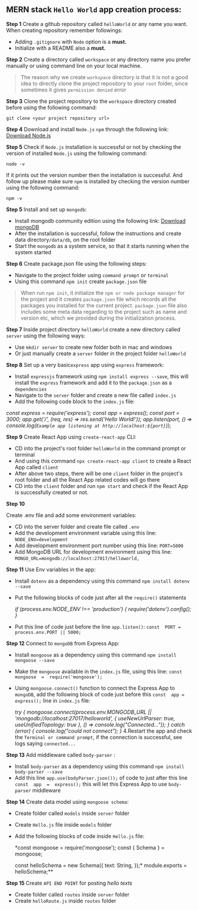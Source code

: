 ## MERN stack `Hello World`  app creation process:
**Step 1**
Create a github repository called `helloWorld` or any name you want. When creating repository remember followings:

 - Adding `.gitignore` with `Node` option is a **must.**
 - Initialize with a README also a **must.**

**Step 2**
Create a directory called `workspace`  or any directory name you prefer manually or using command line on your local machine.

> The reason why we create `workspace` directory is that it is not a good idea to directly clone the project repository to your `root` folder, since sometimes it gives `permission denied` error

**Step 3**
Clone the project repository to the `workspace` directory created before using the following command:

    git clone <your project repository url>
    
**Step 4**
Download and install `Node.js` `npm` through the following link:
[Download Node.js](https://nodejs.org/en/download/)

**Step 5**
Check if `Node.js` installation is successful or not by checking the version of installed `Node.js` using the following command:

    node -v
 If it prints out the version number then the installation is successful.
 And follow up please make sure `npm`  is installed by checking the version number using the following command:
 

    npm -v

**Step 5**
Install and set up `mongodb`:

 - Install mongodb community edition using the following link: [Download
   mongoDB](https://docs.mongodb.com/manual/administration/install-community/)
  - After the installation is successful, follow the instructions and create data directory`/data/db`, on the root folder
   - Start the `mongodb` as a system service, so that it starts running when the system started

**Step 6**
Create package.json file using the following steps:

 - Navigate to the project folder using `command prompt` or `terminal` 
  - Using this command `npm init` create `package.json` file

> When run `npm init`, it initialize the `npm or node package manager` for the project and it creates `package.json` file which records all the packages you installed for the current project.  `package.json` file also includes some meta data regarding to the project such as name and version etc, which we provided during the initialization process.

**Step 7**
Inside project directory `helloWorld` create a new directory called `server` using the following ways:

 - Use `mkdir server` to create new folder both in mac and windows
 - Or just manually create a `server` folder in the project folder `helloWorld`

**Step 8**
Set up a very basic`express` app using `express` framework:

 - Install `expressjs` framework using `npm install express --save`, this will install the `express` framework and add it to the `package.json` as a `dependencies`
 -  Navigate to the `server` folder and create a new file called `index.js`
 - Add the following code block to the `index.js` file:
 

*const express = require('express');
const app = express();
const port = 3000;
app.get('/', (req, res) => res.send('Hello World!'));
app.listen(port, () => console.log(`Example app listening at http://localhost:${port}`));*

**Step 9**
Create React App using `create-react-app` CLI:

 - CD  into the project's root folder `helloWorld` in the command prompt or terminal
 - And using this command `npx create-react-app client` to create a React App called `client`
 - After above two steps, there will be one `client` folder in the project's root folder and all the React App related codes will go there
 -  CD into the `client`  folder and run `npm start` and check if the React App is successfully created or not.

**Step 10**

 Create .env file and add some environment variables:
 
 -  CD into the server folder and create file called `.env`
 -  Add the development environment variable using this line: `NODE_ENV=development`
 -  Add development environment port number using this line:  `PORT=5000`
 -  Add MongoDB URL for development environment using this line: `MONGO_URL=mongodb://localhost:27017/helloworld,`

**Step 11**
Use Env variables in the app:

 -  Install `dotenv` as a dependency using this command `npm install dotenv --save`
 - Put the following blocks of code just after all the `require()` statements

    *if (process.env.NODE_ENV !== 'production') {
    require('dotenv').config();
    }*
 -  Put this line of code just before the line  `app.listen()`: `const  PORT = process.env.PORT || 5000;`

**Step 12**
Connect to `mongoDB` from Express App:

 -  Install `mongoose` as a dependency using this command `npm install mongoose --save`
 - Make the `mongoose` available in the  `index.js` file, using this line: `const  mongoose  =  require('mongoose');`
 -  Using `mongoose.connect()` function to connect the Express App to `mongoDB`, add the following block of code just before this `const  app = express();` line in `index.js` file:
 

    *try {
    mongoose.connect(process.env.MONGODB_URL || 'mongodb://localhost:27017/helloworld', {
    useNewUrlParser:  true,
    useUnifiedTopology:  true
    }, () =>
    console.log("Connected..."));
    } catch (error) {
    console.log("could not connect");
    }*
    4.Restart the app and check the `Terminal or command prompt`, if the connection is successful, see logs saying `connected...`

**Step 13**
Add middleware called `body-parser` :
 - Install `body-parser`  as a dependency using this command `npm install body-parser --save`
 - Add this line `app.use(bodyParser.json());` of code to just after this line `const  app  =  express();` this will let this Express App to use `body-parser` middleware

**Step 14**
Create data model using `mongoose schema`:

 - Create folder called `models` inside `server` folder
-  Create `Hello.js` file inside `models` folder
 - Add the following blocks of code inside `Hello.js` file:
 
    *const  mongoose = require('mongoose');
    const { Schema } = mongoose;
    
    const  helloSchema = new  Schema({
    text:  String,
    });*
    module.exports = helloSchema;**

**Step 15**
Create `API END POINT` for posting *hello texts*

 -  Create folder called `routes` inside `server` folder
 - Create `helloRoute.js` inside `routes` folder